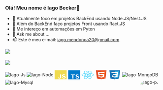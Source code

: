 ### Olá! Meu nome é Iago Becker👋


- 🔭 Atualmente foco em projetos BackEnd usando Node.JS/Nest.JS
- 🌱 Além do BackEnd faço projetos Front usando Ract.JS
- 👯 Me intereço em automações em Pyton
- 💬 Ask me about ...
- 📫 Este é meu e-mail: iago.mendonca20@gmail.com

<a href="https://github.com/darkbecker4-97/github-readme-stats">
  <img align="center" src="https://github-readme-stats.vercel.app/api?username=darkbecker4-97&theme=github_dark&show_icons=true"/>
</a>
<br><br>
<a href="https://github.com/darkbecker4-97?tab=repositories">
  <img align="center" src="https://github-readme-stats.vercel.app/api/pin/?username=darkbecker4-97&repo=OLX-Project-Node&theme=dark&show_icons=true"/>
</a>

<div style="display: inline_block"><br>
  <img align="center" alt="Iago-Js" height="30" width="40" src="https://cdn.jsdelivr.net/gh/devicons/devicon/icons/nestjs/nestjs-plain.svg"/>
  <img align="center" alt="Iago-Node" height="30" width="40" src="https://cdn.jsdelivr.net/gh/devicons/devicon/icons/nodejs/nodejs-original.svg">
  <img align="center" alt="Iago-Js" height="30" width="40" src="https://raw.githubusercontent.com/devicons/devicon/master/icons/javascript/javascript-plain.svg">
  <img align="center" alt="Iago-Ts" height="30" width="40" src="https://raw.githubusercontent.com/devicons/devicon/master/icons/typescript/typescript-plain.svg">
  <img align="center" alt="Iago-React" height="30" width="40" src="https://raw.githubusercontent.com/devicons/devicon/master/icons/react/react-original.svg">
  <img align="center" alt="Iago-HTML" height="30" width="40" src="https://raw.githubusercontent.com/devicons/devicon/master/icons/html5/html5-original.svg">
  <img align="center" alt="Iago-CSS" height="30" width="40" src="https://raw.githubusercontent.com/devicons/devicon/master/icons/css3/css3-original.svg">
  <img align="center" alt="Iago-MongoDB" height="30" width="40" src="https://cdn.jsdelivr.net/gh/devicons/devicon/icons/mongodb/mongodb-original.svg">
  <img align="center" alt="Iago-Mysql" height="30" width="40" src="https://cdn.jsdelivr.net/gh/devicons/devicon/icons/mysql/mysql-original.svg">
  <img align="right" alt="Iago-pic" height="150" style="border-radius:50px;" src="https://media.discordapp.net/attachments/639956127056134178/890373478988013628/Publicacoes_Instagram_1_1.png?width=676&height=676">
</div>
